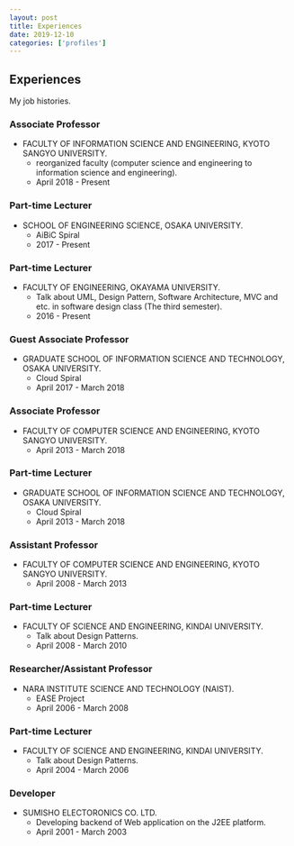 ```yaml
---
layout: post
title: Experiences
date: 2019-12-10
categories: ['profiles']
---
```


## Experiences

My job histories.

<!--more-->

### Associate Professor

* FACULTY OF INFORMATION SCIENCE AND ENGINEERING, KYOTO SANGYO UNIVERSITY.
    * reorganized faculty (computer science and engineering to information science and engineering).
    * April 2018 - Present

### Part-time Lecturer

* SCHOOL OF ENGINEERING SCIENCE, OSAKA UNIVERSITY.
    * AiBiC Spiral
    * 2017 - Present

### Part-time Lecturer

* FACULTY OF ENGINEERING, OKAYAMA UNIVERSITY.
    * Talk about UML, Design Pattern, Software Architecture, MVC and etc. in software design class (The third semester).
    * 2016 - Present

### Guest Associate Professor

* GRADUATE SCHOOL OF INFORMATION SCIENCE AND TECHNOLOGY, OSAKA UNIVERSITY.
    * Cloud Spiral
    * April 2017 - March 2018

### Associate Professor

* FACULTY OF COMPUTER SCIENCE AND ENGINEERING, KYOTO SANGYO UNIVERSITY.
    * April 2013 - March 2018

### Part-time Lecturer

* GRADUATE SCHOOL OF INFORMATION SCIENCE AND TECHNOLOGY, OSAKA UNIVERSITY.
    * Cloud Spiral
    * April 2013 - March 2018

### Assistant Professor

* FACULTY OF COMPUTER SCIENCE AND ENGINEERING, KYOTO SANGYO UNIVERSITY.
    * April 2008 - March 2013

### Part-time Lecturer

* FACULTY OF SCIENCE AND ENGINEERING, KINDAI UNIVERSITY.
    * Talk about Design Patterns.
    * April 2008 - March 2010

### Researcher/Assistant Professor

* NARA INSTITUTE SCIENCE AND TECHNOLOGY (NAIST).
    * EASE Project
    * April 2006 - March 2008

### Part-time Lecturer

* FACULTY OF SCIENCE AND ENGINEERING, KINDAI UNIVERSITY.
    * Talk about Design Patterns.
    * April 2004 - March 2006

### Developer

* SUMISHO ELECTORONICS CO. LTD.
    * Developing backend of Web application on the J2EE platform.
    * April 2001 - March 2003
